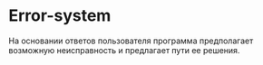 # Error-system
На основании ответов пользователя программа предполагает возможную неисправность и предлагает пути ее решения.
